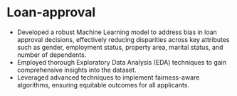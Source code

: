 # Loan-approval

- Developed a robust Machine Learning model to address bias in loan approval decisions, effectively reducing disparities across key attributes such as gender, employment status, property area, marital status, and number of dependents.
- Employed thorough Exploratory Data Analysis (EDA) techniques to gain comprehensive insights into the dataset.
- Leveraged advanced techniques to implement fairness-aware algorithms, ensuring equitable outcomes for all applicants. 
